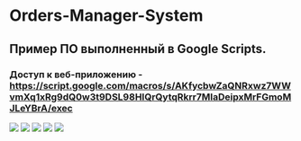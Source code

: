 # Orders-Manager-System
## Пример ПО выполненный в Google Scripts. 
### Доступ к веб-приложению - https://script.google.com/macros/s/AKfycbwZaQNRxwz7WWvmXq1xRg9dQ0w3t9DSL98HIQrQytqRkrr7MlaDeipxMrFGmoMJLeYBrA/exec
![](https://github.com/ZeroIsntNull/Orders-Manager-System/blob/master/Example/CreatingOrderForm.PNG)
![](https://github.com/ZeroIsntNull/Orders-Manager-System/blob/master/Example/CustomerForm.PNG)
![](https://github.com/ZeroIsntNull/Orders-Manager-System/blob/master/Example/ExecuterForm.PNG)
![](https://github.com/ZeroIsntNull/Orders-Manager-System/blob/master/Example/GenManagerForm.PNG)
![](https://github.com/ZeroIsntNull/Orders-Manager-System/blob/master/Example/ManagerForm.PNG)
